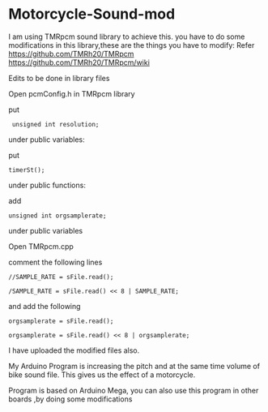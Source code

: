 # Motorcycle-Sound-mod

I am using TMRpcm sound library to achieve this.
you have to do some modifications in this library,these are the things you have to modify:
Refer
https://github.com/TMRh20/TMRpcm
https://github.com/TMRh20/TMRpcm/wiki

Edits to be done in library files

Open pcmConfig.h in TMRpcm library



put

     unsigned int resolution; 
under public variables:

put 

    timerSt();
    
under public functions:

add

    unsigned int orgsamplerate;
    
under public variables


Open TMRpcm.cpp

comment the following lines

    //SAMPLE_RATE = sFile.read();
 
    /SAMPLE_RATE = sFile.read() << 8 | SAMPLE_RATE;
and add the following

    orgsamplerate = sFile.read();
  
    orgsamplerate = sFile.read() << 8 | orgsamplerate;

I have uploaded the modified files also.



My Arduino Program is increasing the pitch and at the same time volume of bike sound file. This gives us the effect of a motorcycle.

Program is based on Arduino Mega, you can also use this program in other boards ,by doing some modifications
